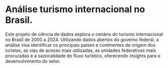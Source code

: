 # Análise turismo internacional no Brasil.
Este projeto de ciência de dados explora o cenário do turismo internacional no Brasil de 2000 a 2024. Utilizando dados abertos do governo federal, a análise visa identificar os principais países e continentes de origem dos turistas, as vias de acesso mais utilizadas, as unidades federativas mais procuradas e a sazonalidade do fluxo turístico, oferecendo insights para o desenvolvimento do setor.
